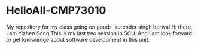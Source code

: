 # HelloAll-CMP73010
My repository for my class
going on good:- surender singh berwal
Hi there, I am Yizhen Song.This is my last two session in SCU. And i am look forward to get knowledge about software development in this unit.  
